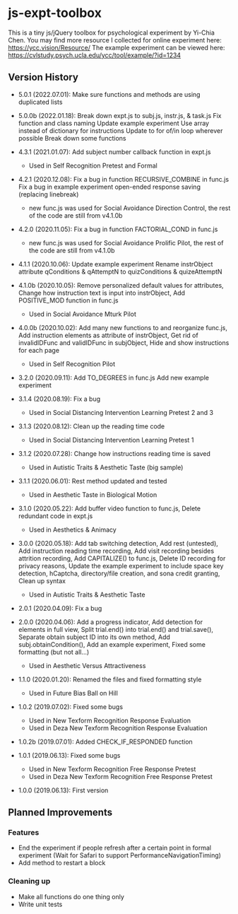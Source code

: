 # js-expt-toolbox
This is a tiny js/jQuery toolbox for psychological experiment by Yi-Chia Chen.
You may find more resource I collected for online experiment here: https://ycc.vision/Resource/
The example experiment can be viewed here: https://cvlstudy.psych.ucla.edu/ycc/tool/example/?id=1234

## Version History
- 5.0.1 (2022.07.01): Make sure functions and methods are using duplicated lists
- 5.0.0b (2022.01.18): Break down expt.js to subj.js, instr.js, & task.js
                       Fix function and class naming
                       Update example experiment
                       Use array instead of dictionary for instructions
                       Update to for of/in loop wherever possible
                       Break down some functions

- 4.3.1 (2021.01.07): Add subject number callback function in expt.js
  - Used in Self Recognition Pretest and Formal

- 4.2.1 (2020.12.08): Fix a bug in function RECURSIVE_COMBINE in func.js
                      Fix a bug in example experiment open-ended response saving (replacing linebreak)
  - new func.js was used for Social Avoidance Direction Control, the rest of the code are still from v4.1.0b

- 4.2.0 (2020.11.05): Fix a bug in function FACTORIAL_COND in func.js
  - new func.js was used for Social Avoidance Prolific Pilot, the rest of the code are still from v4.1.0b

- 4.1.1 (2020.10.06): Update example experiment
                      Rename instrObject attribute qConditions & qAttemptN to quizConditions & quizeAttemptN

- 4.1.0b (2020.10.05): Remove personalized default values for attributes,
                       Change how instruction text is input into instrObject,
                       Add POSITIVE_MOD function in func.js
  - Used in Social Avoidance Mturk Pilot

- 4.0.0b (2020.10.02): Add many new functions to and reorganize func.js,
                       Add instruction elements as attribute of instrObject,
                       Get rid of invalidIDFunc and validIDFunc in subjObject,
                       Hide and show instructions for each page
  - Used in Self Recognition Pilot

- 3.2.0 (2020.09.11): Add TO_DEGREES in func.js
                      Add new example experiment

- 3.1.4 (2020.08.19): Fix a bug
    - Used in Social Distancing Intervention Learning Pretest 2 and 3

- 3.1.3 (2020.08.12): Clean up the reading time code
    - Used in Social Distancing Intervention Learning Pretest 1

- 3.1.2 (2020.07.28): Change how instructions reading time is saved
    - Used in Autistic Traits & Aesthetic Taste (big sample)

- 3.1.1 (2020.06.01): Rest method updated and tested
    - Used in Aesthetic Taste in Biological Motion

- 3.1.0 (2020.05.22): Add buffer video function to func.js,
                      Delete redundant code in expt.js
    - Used in Aesthetics & Animacy

- 3.0.0 (2020.05.18): Add tab switching detection,
                      Add rest (untested),
                      Add instruction reading time recording,
                      Add visit recording besides attrition recording,
                      Add CAPITALIZE() to func.js,
                      Delete ID recording for privacy reasons,
                      Update the example experiment to include space key detection, hCaptcha, directory/file creation, and sona credit granting,
                      Clean up syntax
    - Used in Autistic Traits & Aesthetic Taste

- 2.0.1 (2020.04.09): Fix a bug

- 2.0.0 (2020.04.06): Add a progress indicator,
                      Add detection for elements in full view,
                      Split trial.end() into trial.end() and trial.save(),
                      Separate obtain subject ID into its own method,
                      Add subj.obtainCondition(),
                      Add an example experiment,
                      Fixed some formatting (but not all...)
    - Used in Aesthetic Versus Attractiveness

- 1.1.0 (2020.01.20): Renamed the files and fixed formatting style
    - Used in Future Bias Ball on Hill

- 1.0.2 (2019.07.02): Fixed some bugs
    - Used in New Texform Recognition Response Evaluation
    - Used in Deza New Texform Recognition Response Evaluation

- 1.0.2b (2019.07.01): Added CHECK_IF_RESPONDED function

- 1.0.1 (2019.06.13): Fixed some bugs
    - Used in New Texform Recognition Free Response Pretest
    - Used in Deza New Texform Recognition Free Response Pretest

- 1.0.0 (2019.06.13): First version

## Planned Improvements

### Features
- End the experiment if people refresh after a certain point in formal experiment (Wait for Safari to support PerformanceNavigationTiming)
- Add method to restart a block

### Cleaning up
- Make all functions do one thing only
- Write unit tests